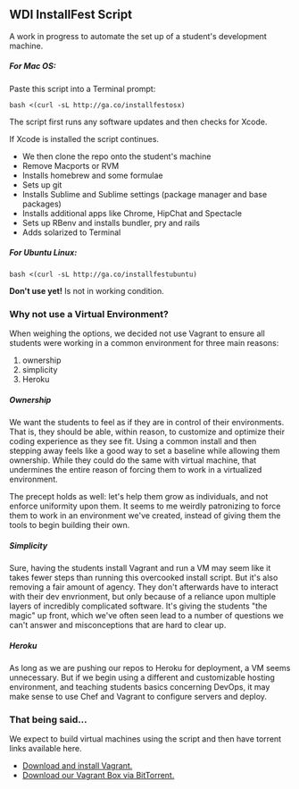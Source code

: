 ## WDI InstallFest Script

A work in progress to automate the set up of a student's development machine.

##### For Mac OS:

Paste this script into a Terminal prompt:

```
bash <(curl -sL http://ga.co/installfestosx)
```

The script first runs any software updates and then checks for Xcode.

If Xcode is installed the script continues.

- We then clone the repo onto the student's machine
- Remove Macports or RVM
- Installs homebrew and some formulae
- Sets up git
- Installs Sublime and Sublime settings (package manager and base packages)
- Installs additional apps like Chrome, HipChat and Spectacle
- Sets up RBenv and installs bundler, pry and rails
- Adds solarized to Terminal

##### For Ubuntu Linux:

```
bash <(curl -sL http://ga.co/installfestubuntu)
```

**Don't use yet!** Is not in working condition.

### Why not use a Virtual Environment?

When weighing the options, we decided not use Vagrant to ensure all students were working in a common environment for three main reasons:

1. ownership
2. simplicity
3. Heroku

##### Ownership

We want the students to feel as if they are in control of their environments. That is, they should be able, within reason, to customize and optimize their coding experience as they see fit. Using a common install and then stepping away feels like a good way to set a baseline while allowing them ownership. While they could do the same with virtual machine, that undermines the entire reason of forcing them to work in a virtualized environment.

The precept holds as well: let's help them grow as individuals, and not enforce uniformity upon them. It seems to me weirdly patronizing to force them to work in an environment we've created, instead of giving them the tools to begin building their own.

##### Simplicity

Sure, having the students install Vagrant and run a VM may seem like it takes fewer steps than running this overcooked install script. But it's also removing a fair amount of agency. They don't afterwards have to interact with their dev envrionment, but only because of a reliance upon multiple layers of incredibly complicated software. It's giving the students "the magic" up front, which we've often seen lead to a number of questions we can't answer and misconceptions that are hard to clear up.

##### Heroku

As long as we are pushing our repos to Heroku for deployment, a VM seems unnecessary. But if we begin using a different and customizable hosting environment, and teaching students basics concerning DevOps, it may make sense to use Chef and Vagrant to configure servers and deploy.

### That being said...

We expect to build virtual machines using the script and then have torrent links available here.

* [Download and install Vagrant.][vagrant]
* [Download our Vagrant Box via BitTorrent.][torrent]

[vagrant]: http://www.vagrantup.com/downloads  "Vagrant"
[torrent]: http://example.com/  "GABox"
